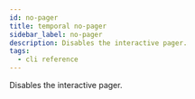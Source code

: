 ```yaml
---
id: no-pager
title: temporal no-pager
sidebar_label: no-pager
description: Disables the interactive pager.
tags:
  - cli reference
---
```


Disables the interactive pager.

